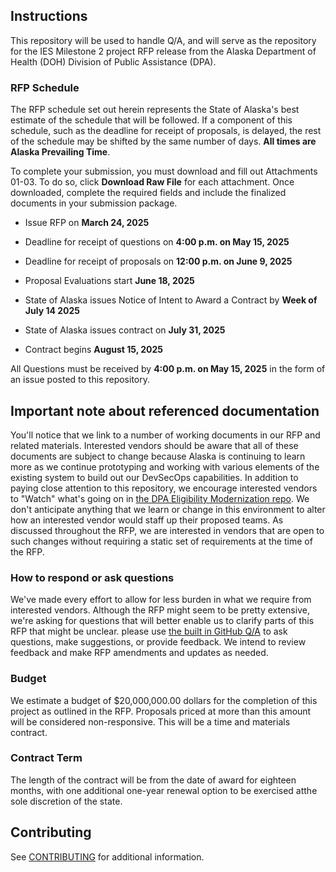 ## Instructions

This repository will be used to handle Q/A, and will serve as the repository for the IES Milestone 2 project RFP release from the Alaska Department of Health (DOH) Division of Public Assistance (DPA).

### RFP Schedule
The RFP schedule set out herein represents the State of Alaska's best
estimate of the schedule that will be followed. If a component of this
schedule, such as the deadline for receipt of proposals, is delayed, the
rest of the schedule may be shifted by the same number of days. **All
times are Alaska Prevailing Time**.

To complete your submission, you must download and fill out Attachments 01-03. To do so, click **Download Raw File** for each attachment. Once downloaded, complete the required fields and include the finalized documents in your submission package.


-   Issue RFP on **March 24, 2025**

-   Deadline for receipt of questions on **4:00 p.m. on May 15, 2025**

-   Deadline for receipt of proposals on **12:00 p.m. on June 9, 2025**

-   Proposal Evaluations start **June 18, 2025**

-   State of Alaska issues Notice of Intent to Award a Contract by **Week of July 14 2025**

-   State of Alaska issues contract on **July 31, 2025**

-   Contract begins **August 15, 2025**


All Questions must be received by **4:00 p.m. on May 15, 2025** in the form of an issue posted to this repository. 



## Important note about referenced documentation

You'll notice that we link to a number of working documents in our RFP and related materials.  Interested vendors should be aware that all of these documents are subject to change because Alaska is continuing to learn more as we continue prototyping and working with various elements of the existing system to build out our DevSecOps capabilities.  In addition to paying close attention to this repository, we encourage interested vendors to "Watch" what's going on in [the DPA Eligibility Modernization repo](https://github.com/akhealth/EIS-Modernization).  We don't anticipate anything that we learn or change in this environment to alter how an interested vendor would staff up their proposed teams.  As discussed throughout the RFP, we are interested in vendors that are open to such changes without requiring a static set of requirements at the time of the RFP.

### How to respond or ask questions

We've made every effort to allow for less burden in what we require from interested vendors.  Although the RFP might seem to be pretty extensive, we're asking for questions that will better enable us to clarify parts of this RFP that might be unclear. please use [the built in GitHub Q/A](https://github.com/akhealth/RFP-IES-Milestone2/issues/new/choose) to ask questions, make suggestions, or provide feedback. We intend to review feedback and make RFP amendments and updates as needed.

### Budget

We estimate a budget of \$20,000,000.00 dollars for the completion of this project as outlined in the RFP. Proposals priced at more than this amount will be considered non-responsive.  This will be a time and materials contract.

### Contract Term

The length of the contract will be from the date of award for eighteen months, with one additional one-year renewal option to be exercised atthe sole discretion of the state.


## Contributing
See [CONTRIBUTING](https://github.com/akhealth/RFP-IES-Milestone2/blob/main/Contributing) for additional information.
